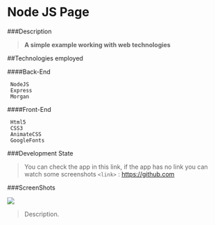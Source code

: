 # Node JS Page

###Description
> **A simple example working with web technologies**

##Technologies employed

####Back-End

	 NodeJS
     Express
     Morgan
	
####Front-End
	
	 Html5
     CSS3
     AnimateCSS
	 GoogleFonts
		
###Development State

> You can check the app in this link, if the app has no link you can watch some screenshots
`<link>` : <https://github.com>


###ScreenShots

![](https://pandao.github.io/editor.md/examples/images/4.jpg)

> Description.
